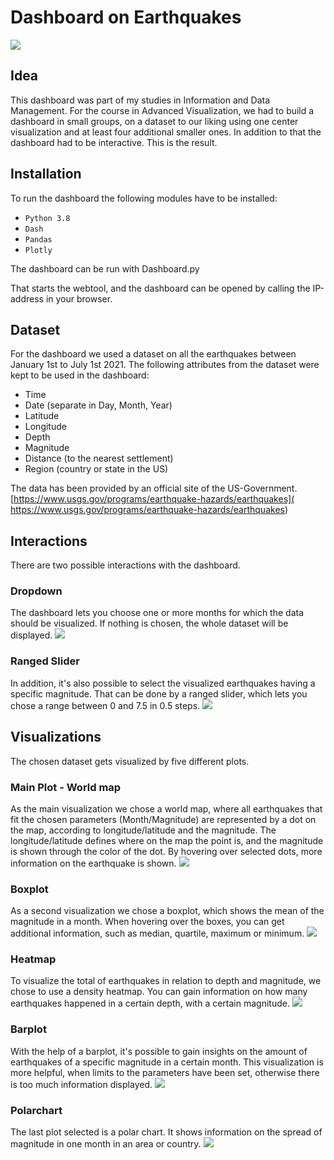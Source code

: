 # Dashboard on Earthquakes
![](images/Abbildung_Anwendungsbeispiel_March.JPG)

## Idea
This dashboard was part of my studies in Information and Data Management. For the course in Advanced Visualization, we had to build 
a dashboard in small groups, on a dataset to our liking using one center visualization and at least four additional smaller ones.
In addition to that the dashboard had to be interactive.
This is the result.

## Installation
To run the dashboard the following modules have to be installed:
- `Python 3.8`
- `Dash`
- `Pandas`
- `Plotly`

The dashboard can be run with Dashboard.py

That starts the webtool, and the dashboard can be opened by calling the IP-address in your browser.


## Dataset
For the dashboard we used a dataset on all the earthquakes between January 1st to July 1st 2021. 
The following attributes from the dataset were kept to be used in the dashboard:
- Time
- Date (separate in Day, Month, Year)
- Latitude
- Longitude
- Depth
- Magnitude
- Distance (to the nearest settlement)
- Region (country or state in the US)

The data has been provided by an official site of the US-Government.
[https://www.usgs.gov/programs/earthquake-hazards/earthquakes]( https://www.usgs.gov/programs/earthquake-hazards/earthquakes)


## Interactions
There are two possible interactions with the dashboard.


### Dropdown
The dashboard lets you choose one or more months for which the data should be visualized. If nothing is chosen, the whole dataset will be displayed.
![](images/Dropdown.png)


### Ranged Slider
In addition, it's also possible to select the visualized earthquakes having a specific magnitude.
That can be done by a ranged slider, which lets you chose a range between 0 and 7.5 in 0.5 steps.
![](images/Slider.png)


## Visualizations
The chosen dataset gets visualized by five different plots.
### Main Plot - World map
As the main visualization we chose a world map, where all earthquakes that fit the chosen parameters (Month/Magnitude) are represented by a dot on the map, according to longitude/latitude and
the magnitude. The longitude/latitude defines where on the map the point is, and the magnitude is shown through the color of the dot.
By hovering over selected dots, more information on the earthquake is shown.
![](images/Worldmap.png)


### Boxplot
As a second visualization we chose a boxplot, which shows the mean of the magnitude in a month. When hovering over the boxes, you can get additional information,
such as median, quartile, maximum or minimum.
![](images/Boxplot.png)


### Heatmap
To visualize the total of earthquakes in relation to depth and magnitude, we chose to use a density heatmap.
You can gain information on how many earthquakes happened in a certain depth, with a certain magnitude.
![](images/Heatmap.png)


### Barplot
With the help of a barplot, it's possible to gain insights on the amount of earthquakes of a specific magnitude in a certain month.
This visualization is more helpful, when limits to the parameters have been set, otherwise there is too much information displayed. 
![](images/Barplot.png)


### Polarchart
The last plot selected is a polar chart. It shows information on the spread of magnitude in one month in an area or country.
![](images/Polarchart.png)

